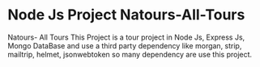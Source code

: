 # Node Js Project Natours-All-Tours 
Natours- All Tours This Project is  a  tour project in Node Js, Express Js, Mongo DataBase and use a third party dependency like morgan, strip, mailtrip, helmet, jsonwebtoken so many dependency are use this project. 
